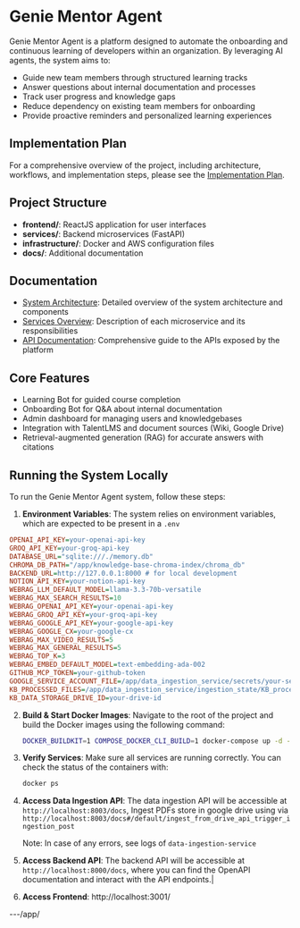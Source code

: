 # Genie Mentor Agent

Genie Mentor Agent is a platform designed to automate the onboarding and continuous learning of developers within an organization. By leveraging AI agents, the system aims to:

- Guide new team members through structured learning tracks
- Answer questions about internal documentation and processes
- Track user progress and knowledge gaps
- Reduce dependency on existing team members for onboarding
- Provide proactive reminders and personalized learning experiences

## Implementation Plan

For a comprehensive overview of the project, including architecture, workflows, and implementation steps, please see the [Implementation Plan](implementation-plan.md).

## Project Structure

- **frontend/**: ReactJS application for user interfaces
- **services/**: Backend microservices (FastAPI)
- **infrastructure/**: Docker and AWS configuration files
- **docs/**: Additional documentation

## Documentation

- [System Architecture](docs/architecture/system-architecture.md): Detailed overview of the system architecture and components
- [Services Overview](docs/services/services-overview.md): Description of each microservice and its responsibilities
- [API Documentation](docs/api/api-documentation.md): Comprehensive guide to the APIs exposed by the platform


## Core Features

- Learning Bot for guided course completion
- Onboarding Bot for Q&A about internal documentation
- Admin dashboard for managing users and knowledgebases
- Integration with TalentLMS and document sources (Wiki, Google Drive)
- Retrieval-augmented generation (RAG) for accurate answers with citations

## Running the System Locally

To run the Genie Mentor Agent system, follow these steps:

1. **Environment Variables**: The system relies on environment variables, which are expected to be present in a `.env`
```ini
OPENAI_API_KEY=your-openai-api-key
GROQ_API_KEY=your-groq-api-key
DATABASE_URL="sqlite:///./memory.db"
CHROMA_DB_PATH="/app/knowledge-base-chroma-index/chroma_db"
BACKEND_URL=http://127.0.0.1:8000 # for local development
NOTION_API_KEY=your-notion-api-key
WEBRAG_LLM_DEFAULT_MODEL=llama-3.3-70b-versatile
WEBRAG_MAX_SEARCH_RESULTS=10
WEBRAG_OPENAI_API_KEY=your-openai-api-key
WEBRAG_GROQ_API_KEY=your-groq-api-key
WEBRAG_GOOGLE_API_KEY=your-google-api-key
WEBRAG_GOOGLE_CX=your-google-cx
WEBRAG_MAX_VIDEO_RESULTS=5
WEBRAG_MAX_GENERAL_RESULTS=5
WEBRAG_TOP_K=3
WEBRAG_EMBED_DEFAULT_MODEL=text-embedding-ada-002
GITHUB_MCP_TOKEN=your-github-token
GOOGLE_SERVICE_ACCOUNT_FILE=/app/data_ingestion_service/secrets/your-service-account.json
KB_PROCESSED_FILES=/app/data_ingestion_service/ingestion_state/KB_processed_files_history.txt
KB_DATA_STORAGE_DRIVE_ID=your-drive-id
```
2.  **Build & Start Docker Images**: Navigate to the root of the project and build the Docker images using the following command:
    ```bash
    DOCKER_BUILDKIT=1 COMPOSE_DOCKER_CLI_BUILD=1 docker-compose up -d --build
    ```
3.  **Verify Services**: Make sure all services are running correctly. You can check the status of the containers with:
    ```bash
    docker ps
    ```
    
4. **Access Data Ingestion API**: The data ingestion API will be accessible at `http://localhost:8003/docs`,
    Ingest PDFs store in google drive using via `http://localhost:8003/docs#/default/ingest_from_drive_api_trigger_ingestion_post`

    Note: In case of any errors, see logs of `data-ingestion-service`

5. **Access Backend API**: The backend API will be accessible at `http://localhost:8000/docs`, where you can find the OpenAPI documentation and interact with the API endpoints.|

6. **Access Frontend**: http://localhost:3001/

---/app/